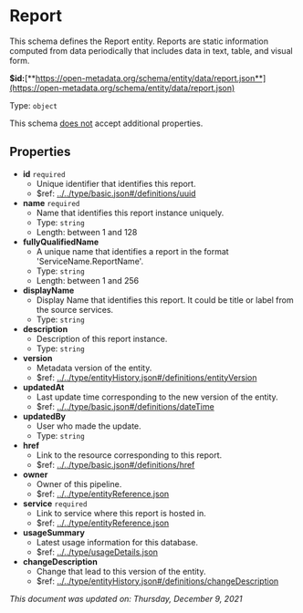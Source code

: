 # Report

This schema defines the Report entity. Reports are static information computed from data periodically that includes data in text, table, and visual form.

**$id:**[**https://open-metadata.org/schema/entity/data/report.json**](https://open-metadata.org/schema/entity/data/report.json)

Type: `object`

This schema <u>does not</u> accept additional properties.

## Properties
- **id** `required`
  - Unique identifier that identifies this report.
  - $ref: [../../type/basic.json#/definitions/uuid](../types/basic.md#uuid)
- **name** `required`
  - Name that identifies this report instance uniquely.
  - Type: `string`
  - Length: between 1 and 128
- **fullyQualifiedName**
  - A unique name that identifies a report in the format 'ServiceName.ReportName'.
  - Type: `string`
  - Length: between 1 and 256
- **displayName**
  - Display Name that identifies this report. It could be title or label from the source services.
  - Type: `string`
- **description**
  - Description of this report instance.
  - Type: `string`
- **version**
  - Metadata version of the entity.
  - $ref: [../../type/entityHistory.json#/definitions/entityVersion](../types/entityhistory.md#entityversion)
- **updatedAt**
  - Last update time corresponding to the new version of the entity.
  - $ref: [../../type/basic.json#/definitions/dateTime](../types/basic.md#datetime)
- **updatedBy**
  - User who made the update.
  - Type: `string`
- **href**
  - Link to the resource corresponding to this report.
  - $ref: [../../type/basic.json#/definitions/href](../types/basic.md#href)
- **owner**
  - Owner of this pipeline.
  - $ref: [../../type/entityReference.json](../types/entityreference.md)
- **service** `required`
  - Link to service where this report is hosted in.
  - $ref: [../../type/entityReference.json](../types/entityreference.md)
- **usageSummary**
  - Latest usage information for this database.
  - $ref: [../../type/usageDetails.json](../types/usagedetails.md)
- **changeDescription**
  - Change that lead to this version of the entity.
  - $ref: [../../type/entityHistory.json#/definitions/changeDescription](../types/entityhistory.md#changedescription)


_This document was updated on: Thursday, December 9, 2021_